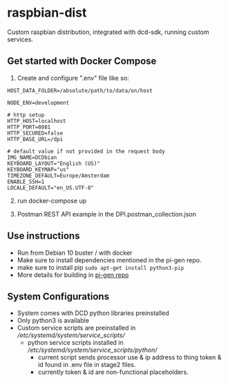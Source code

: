 # raspbian-dist
Custom raspbian distribution, integrated with dcd-sdk, running custom services. 

## Get started with Docker Compose

1. Create and configure ".env" file like so:

```
HOST_DATA_FOLDER=/absolute/path/to/data/on/host

NODE_ENV=development

# http setup
HTTP_HOST=localhost
HTTP_PORT=8081
HTTP_SECURED=false
HTTP_BASE_URL=/dpi

# default value if not provided in the request body
IMG_NAME=DCDbian
KEYBOARD_LAYOUT="English (US)"
KEYBOARD_KEYMAP="us"
TIMEZONE_DEFAULT=Europe/Amsterdam
ENABLE_SSH=1
LOCALE_DEFAULT="en_US.UTF-8"
```
2. run docker-compose up

3. Postman REST API example in the DPI.postman_collection.json

## Use instructions
* Run from Debian 10 buster / with docker
* Make sure to install dependencies mentioned in the pi-gen repo.
* make sure to install pip `sudo apt-get install python3-pip`
* More details for building in [pi-gen repo](https://github.com/RPi-Distro/pi-gen)

## System Configurations
* System comes with DCD python libraries preinstalled
* Only python3 is available 
* Custom service scripts are preinstalled in */etc/systemd/system/service_scripts/* 
  * python service scripts installed in */etc/systemd/system/service_scripts/python/* 
    * current script sends processor use & ip address to thing token & id found in .env file in stage2 files.
    * currently token & id are non-functional placeholders. 


